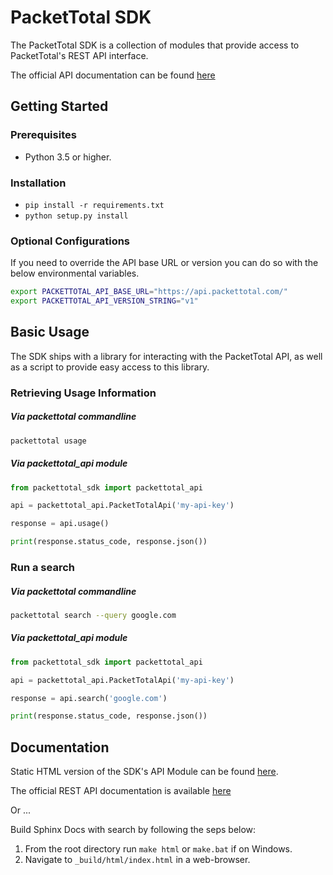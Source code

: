 # PacketTotal SDK

The PacketTotal SDK is a collection of modules that provide access to PacketTotal's REST API interface.

The official API documentation can be found [here](https://www.packettotal.com/api-docs/)

## Getting Started

### Prerequisites

- Python 3.5 or higher.

### Installation

- `pip install -r requirements.txt`
- `python setup.py install`

### Optional Configurations

If you need to override the API base URL or version you can do so with the below environmental variables.

```bash
export PACKETTOTAL_API_BASE_URL="https://api.packettotal.com/"
export PACKETTOTAL_API_VERSION_STRING="v1"
```

## Basic Usage

The SDK ships with a library for interacting with the PacketTotal API, as well as a script to provide easy access to this library.

### Retrieving Usage Information

##### Via packettotal commandline

```bash
packettotal usage
```


##### Via packettotal_api module
```python
from packettotal_sdk import packettotal_api

api = packettotal_api.PacketTotalApi('my-api-key')

response = api.usage()

print(response.status_code, response.json())

```

### Run a search

##### Via packettotal commandline

```bash
packettotal search --query google.com
```


##### Via packettotal_api module
```python
from packettotal_sdk import packettotal_api

api = packettotal_api.PacketTotalApi('my-api-key')

response = api.search('google.com')

print(response.status_code, response.json())

```

## Documentation

Static HTML version of the SDK's API Module can be found [here](https://packettotal.github.io/PacketTotal-SDK/packettotal_sdk/packettotal_sdk.html#module-packettotal_sdk.packettotal_api).

The official REST API documentation is available [here](https://www.packettotal.com/api-docs/)

Or ...

Build Sphinx Docs with search by following the seps below:

1. From the root directory run `make html` or `make.bat` if on Windows.
2. Navigate to `_build/html/index.html` in a web-browser.